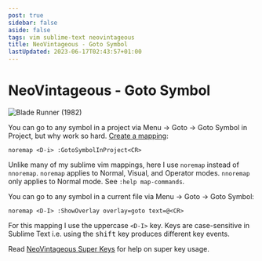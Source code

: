 ```yaml
---
post: true
sidebar: false
aside: false
tags: vim sublime-text neovintageous
title: NeoVintageous - Goto Symbol
lastUpdated: 2023-06-17T02:43:57+01:00
---
```


# NeoVintageous - Goto Symbol

![Blade Runner (1982)](/assets/images/blade-runner.webp)

You can go to any symbol in a project via Menu → Goto → Goto Symbol in Project, but why work so hard. [Create a mapping](/2022/11/21/vimrc-and-neovintageousrc/):

```vim
noremap <D-i> :GotoSymbolInProject<CR>
```

Unlike many of my sublime vim mappings, here I use `noremap` instead of `nnoremap`.  `noremap` applies to Normal, Visual, and Operator modes.  `nnoremap` only applies to Normal mode. See `:help map-commands`.

You can go  to any symbol in a current file via Menu → Goto → Goto Symbol:

```vim
noremap <D-I> :ShowOverlay overlay=goto text=@<CR>
```

For this mapping I use the uppercase `<D-I>` key.  Keys are case-sensitive in Sublime Text i.e. using the <kbd>shift</kbd> key produces different key events.

Read [NeoVintageous Super Keys](/2022/09/22/neovintageous-super-keys/) for help on super key usage.
